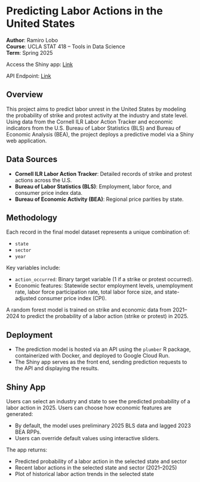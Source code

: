 # Predicting Labor Actions in the United States

**Author**: Ramiro Lobo  
**Course**: UCLA STAT 418 – Tools in Data Science  
**Term**: Spring 2025

Access the Shiny app: [Link](https://ramirolobo.shinyapps.io/stat418-finalproject/)

API Endpoint: [Link](https://labor-actions-api-691844217421.us-west2.run.app/predict)

## Overview

This project aims to predict labor unrest in the United States by modeling the probability of strike and protest activity at the industry and state level. Using data from the Cornell ILR Labor Action Tracker and economic indicators from the U.S. Bureau of Labor Statistics (BLS) and Bureau of Economic Analysis (BEA), the project deploys a predictive model via a Shiny web application.

## Data Sources

- **Cornell ILR Labor Action Tracker**: Detailed records of strike and protest actions across the U.S.
- **Bureau of Labor Statistics (BLS)**: Employment, labor force, and consumer price index data. 
- **Bureau of Economic Activity (BEA)**: Regional price parities by state. 

## Methodology

Each record in the final model dataset represents a unique combination of:

- `state`  
- `sector`  
- `year`

Key variables include:

- `action_occurred`: Binary target variable (1 if a strike or protest occurred).
- Economic features: Statewide sector employment levels, unemployment rate, labor force participation rate, total labor force size, and state-adjusted consumer price index (CPI).

A random forest model is trained on strike and economic data from 2021–2024 to predict the probability of a labor action (strike or protest) in 2025.

## Deployment

- The prediction model is hosted via an API using the `plumber` R package, containerized with Docker, and deployed to Google Cloud Run.
- The Shiny app serves as the front end, sending prediction requests to the API and displaying the results.

## Shiny App

Users can select an industry and state to see the predicted probability of a labor action in 2025. Users can choose how economic features are generated:

- By default, the model uses preliminary 2025 BLS data and lagged 2023 BEA RPPs.
- Users can override default values using interactive sliders.

The app returns:

- Predicted probability of a labor action in the selected state and sector
- Recent labor actions in the selected state and sector (2021–2025)
- Plot of historical labor action trends in the selected state
